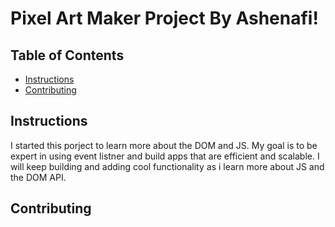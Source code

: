 # Pixel Art Maker Project By Ashenafi!

## Table of Contents

* [Instructions](#instructions)
* [Contributing](#contributing)

## Instructions

I started this porject to learn more about the DOM and JS. My goal is to be expert in using event listner and build apps that are efficient and scalable. I will keep building and adding cool functionality as i learn more about JS and the DOM API.
<!-- To get started, open `designs.js` and start building out the app's functionality. -->

<!-- For specific, detailed instructions, look at the project instructions in the [Udacity Classroom](https://classroom.udacity.com/me). -->

## Contributing

<!-- This repository is the starter code for _all_ Udacity students. Therefore, we most likely will not accept pull requests. -->
